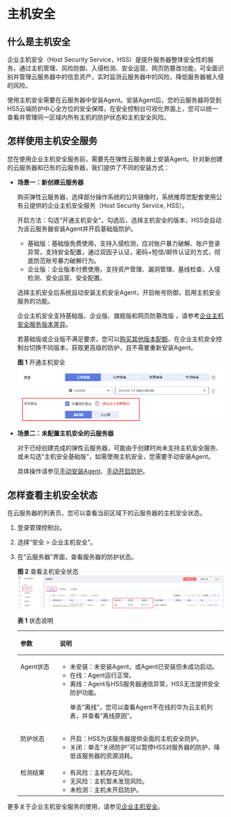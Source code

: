 # 主机安全<a name="ZH-CN_TOPIC_0206596990"></a>

## 什么是主机安全<a name="zh-cn_topic_0141767300_section6946111461512"></a>

企业主机安全（Host Security Service，HSS）是提升服务器整体安全性的服务，通过主机管理、风险防御、入侵检测、安全运营、网页防篡改功能，可全面识别并管理云服务器中的信息资产，实时监测云服务器中的风险，降低服务器被入侵的风险。

使用主机安全需要在云服务器中安装Agent。安装Agent后，您的云服务器将受到HSS云端防护中心全方位的安全保障，在安全控制台可视化界面上，您可以统一查看并管理同一区域内所有主机的防护状态和主机安全风险。

## 怎样使用主机安全服务<a name="section028134814389"></a>

您在使用企业主机安全服务前，需要先在弹性云服务器上安装Agent。针对新创建的云服务器和已有的云服务器，我们提供了不同的安装方式：

-   **场景一：新创建云服务器**

    购买弹性云服务器，选择部分操作系统的公共镜像时，系统推荐您配套使用公有云提供的企业主机安全服务（Host Security Service, HSS）。

    开启方法：勾选“开通主机安全”，勾选后，选择主机安全的版本，HSS会自动为该云服务器安装Agent并开启基础版防护。

    -   基础版：基础版免费使用，支持入侵检测，应对账户暴力破解、账户登录异常，支持安全配置，通过双因子认证，密码+短信/邮件认证的方式，彻底防范账号暴力破解行为。
    -   企业版：企业版本付费使用，支持资产管理、漏洞管理、基线检查、入侵检测、安全运营、安全配置。

    选择主机安全后系统自动安装主机安全Agent，开启帐号防御，启用主机安全服务的功能。

    企业主机安全支持基础版、企业版、旗舰版和网页防篡改版 ，请参考[企业主机安全服务版本差异](https://support.huaweicloud.com/productdesc-hss/hss_01_0136.html)。

    若基础版或企业版不满足要求，您可以[购买其他版本配额](https://support.huaweicloud.com/usermanual-hss/hss_01_0229.html)，在企业主机安全控制台切换不同版本，获取更高级的防护，且不需要重新安装Agent。

    **图 1**  开通主机安全<a name="fig5630131510550"></a>  
    ![](figures/开通主机安全.png "开通主机安全")

-   **场景二：未配置主机安全的云服务器**

    对于已经创建完成的弹性云服务器，可能由于创建时尚未支持主机安全服务、或未勾选“主机安全基础版”，如需使用主机安全，您需要手动安装Agent。

    具体操作请参见[手动安装Agent](https://support.huaweicloud.com/usermanual-hss/hss_01_0234.html)、[手动开启防护](https://support.huaweicloud.com/usermanual-hss/hss_01_0230.html)。


## 怎样查看主机安全状态<a name="section1231113458914"></a>

在云服务器的列表页，您可以查看当前区域下的云服务器的主机安全状态。

1.  登录管理控制台。
2.  选择“安全 \> 企业主机安全”。
3.  在“云服务器”界面，查看服务器的防护状态。

    **图 2**  查看主机安全状态<a name="fig10345815205611"></a>  
    ![](figures/查看主机安全状态.png "查看主机安全状态")

    **表 1**  状态说明

    <a name="table1247193655710"></a>
    <table><thead align="left"><tr id="row84873614571"><th class="cellrowborder" valign="top" width="19.05%" id="mcps1.2.3.1.1"><p id="p44863685717"><a name="p44863685717"></a><a name="p44863685717"></a>参数</p>
    </th>
    <th class="cellrowborder" valign="top" width="80.95%" id="mcps1.2.3.1.2"><p id="p94863615719"><a name="p94863615719"></a><a name="p94863615719"></a>说明</p>
    </th>
    </tr>
    </thead>
    <tbody><tr id="row34819364575"><td class="cellrowborder" valign="top" width="19.05%" headers="mcps1.2.3.1.1 "><p id="p174893645717"><a name="p174893645717"></a><a name="p174893645717"></a>Agent状态</p>
    </td>
    <td class="cellrowborder" valign="top" width="80.95%" headers="mcps1.2.3.1.2 "><a name="ul103471113205817"></a><a name="ul103471113205817"></a><ul id="ul103471113205817"><li>未安装：未安装Agent，或Agent已安装但未成功启动。</li><li>在线：Agent运行正常。</li><li>离线：Agent与HSS服务器通信异常，HSS无法提供安全防护功能。<p id="p133473136581"><a name="p133473136581"></a><a name="p133473136581"></a>单击“离线”，您可以查看Agent不在线的华为云主机列表，并查看“离线原因”。</p>
    </li></ul>
    </td>
    </tr>
    <tr id="row124883617572"><td class="cellrowborder" valign="top" width="19.05%" headers="mcps1.2.3.1.1 "><p id="p164803619576"><a name="p164803619576"></a><a name="p164803619576"></a>防护状态</p>
    </td>
    <td class="cellrowborder" valign="top" width="80.95%" headers="mcps1.2.3.1.2 "><a name="ul19463397580"></a><a name="ul19463397580"></a><ul id="ul19463397580"><li>开启：HSS为该服务器提供全面的主机安全防护。</li><li>关闭：单击“关闭防护”可以暂停HSS对服务器的防护，降低该服务器的资源消耗。</li></ul>
    </td>
    </tr>
    <tr id="row14813369578"><td class="cellrowborder" valign="top" width="19.05%" headers="mcps1.2.3.1.1 "><p id="p164810362579"><a name="p164810362579"></a><a name="p164810362579"></a>检测结果</p>
    </td>
    <td class="cellrowborder" valign="top" width="80.95%" headers="mcps1.2.3.1.2 "><a name="ul198495145820"></a><a name="ul198495145820"></a><ul id="ul198495145820"><li>有风险：主机存在风险。</li><li>无风险：主机暂未发现风险。</li><li>未检测：主机未开启防护。</li></ul>
    </td>
    </tr>
    </tbody>
    </table>


更多关于企业主机安全服务的使用，请参见[企业主机安全](https://support.huaweicloud.com/hss/index.html)。

